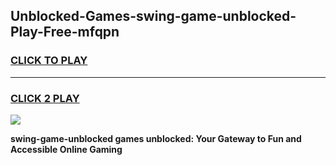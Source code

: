 
## Unblocked-Games-swing-game-unblocked-Play-Free-mfqpn
<h3>
<a href="https://premium76.site?title=swing-game-unblocked&ref=19M">CLICK TO PLAY</a></h3>
<hr>

<h3>
<a href="https://premium76.site?title=swing-game-unblocked&ref=19M">CLICK 2 PLAY</a>
  
</h3>

<a href="https://premium76.site?title=swing-game-unblocked&ref=19M"><img src="https://clearcache.store/games.png"></a>


**swing-game-unblocked games unblocked: Your Gateway to Fun and Accessible Online Gaming**
